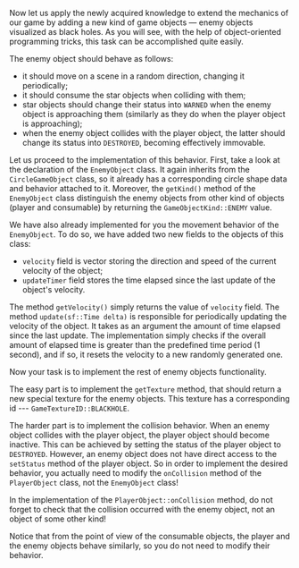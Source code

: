 Now let us apply the newly acquired knowledge 
to extend the mechanics of our game by adding a new kind of game objects — 
enemy objects visualized as black holes.
As you will see, with the help of object-oriented programming tricks, 
this task can be accomplished quite easily.

The enemy object should behave as follows:
- it should move on a scene in a random direction, changing it periodically; 
- it should consume the star objects when colliding with them;
- star objects should change their status into `WARNED` when 
  the enemy object is approaching them 
  (similarly as they do when the player object is approaching);
- when the enemy object collides with the player object, the latter 
  should change its status into `DESTROYED`, becoming effectively immovable.

Let us proceed to the implementation of this behavior.
First, take a look at the declaration of the `EnemyObject` class.
It again inherits from the `CircleGameObject` class, so it already
has a corresponding circle shape data and behavior attached to it.
Moreover, the `getKind()` method of the `EnemyObject` class 
distinguish the enemy objects from other kind of objects (player and consumable)
by returning the `GameObjectKind::ENEMY` value.

We have also already implemented for you the movement behavior of the `EnemyObject`.
To do so, we have added two new fields to the objects of this class:
- `velocity` field is vector storing the direction and speed of the current velocity of the object;
- `updateTimer` field stores the time elapsed since the last update of the object's velocity.

The method `getVelocity()` simply returns the value of `velocity` field.
The method `update(sf::Time delta)` is responsible for periodically updating the velocity of the object. 
It takes as an argument the amount of time elapsed since the last update.
The implementation simply checks if the overall amount of elapsed time
is greater than the predefined time period (1 second), 
and if so, it resets the velocity to a new randomly generated one.

Now your task is to implement the rest of enemy objects functionality.

The easy part is to implement the `getTexture` method, 
that should return a new special texture for the enemy objects.
This texture has a corresponding id --- `GameTextureID::BLACKHOLE`.

The harder part is to implement the collision behavior.
When an enemy object collides with the player object, the player object should become inactive.
This can be achieved by setting the status of the player object to `DESTROYED`.
However, an enemy object does not have direct access to the `setStatus` method of the player object.
So in order to implement the desired behavior, you actually need to 
modify the `onCollision` method of the `PlayerObject` class, not the `EnemyObject` class!

<div class="hint">

In the implementation of the `PlayerObject::onCollision` method, 
do not forget to check that the collision occurred with the enemy object,
not an object of some other kind!

</div>

Notice that from the point of view of the consumable objects, 
the player and the enemy objects behave similarly, 
so you do not need to modify their behavior. 